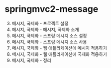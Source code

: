 # springmvc2-message

3. 메시지, 국제화 - 프로젝트 설정
3. 메시지, 국제화 - 메시지, 국제화 소개
3. 메시지, 국제화 - 스프링 메시지 소스 설정
3. 메시지, 국제화 - 스프링 메시지 소스 사용
3. 메시지, 국제화 - 웹 애플리케이션에 메시지 적용하기 
3. 메시지, 국제화 - 웹 애플리케이션에 국제화 적용하기 
3. 메시지, 국제화 - 정리
